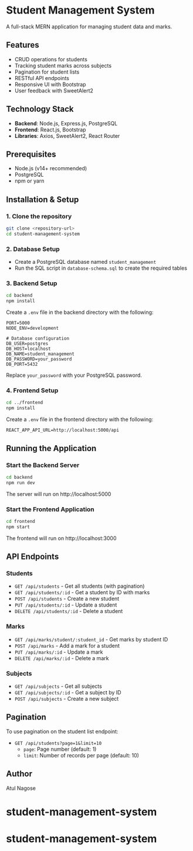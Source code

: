 # Student Management System

A full-stack MERN application for managing student data and marks.

## Features

- CRUD operations for students
- Tracking student marks across subjects
- Pagination for student lists
- RESTful API endpoints
- Responsive UI with Bootstrap
- User feedback with SweetAlert2

## Technology Stack

- **Backend**: Node.js, Express.js, PostgreSQL
- **Frontend**: React.js, Bootstrap
- **Libraries**: Axios, SweetAlert2, React Router

## Prerequisites

- Node.js (v14+ recommended)
- PostgreSQL
- npm or yarn

## Installation & Setup

### 1. Clone the repository

```bash
git clone <repository-url>
cd student-management-system
```

### 2. Database Setup

- Create a PostgreSQL database named `student_management`
- Run the SQL script in `database-schema.sql` to create the required tables

### 3. Backend Setup

```bash
cd backend
npm install
```

Create a `.env` file in the backend directory with the following:

```
PORT=5000
NODE_ENV=development

# Database configuration
DB_USER=postgres
DB_HOST=localhost
DB_NAME=student_management
DB_PASSWORD=your_password
DB_PORT=5432
```

Replace `your_password` with your PostgreSQL password.

### 4. Frontend Setup

```bash
cd ../frontend
npm install
```

Create a `.env` file in the frontend directory with the following:

```
REACT_APP_API_URL=http://localhost:5000/api
```

## Running the Application

### Start the Backend Server

```bash
cd backend
npm run dev
```

The server will run on http://localhost:5000

### Start the Frontend Application

```bash
cd frontend
npm start
```

The frontend will run on http://localhost:3000

## API Endpoints

### Students

- `GET /api/students` - Get all students (with pagination)
- `GET /api/students/:id` - Get a student by ID with marks
- `POST /api/students` - Create a new student
- `PUT /api/students/:id` - Update a student
- `DELETE /api/students/:id` - Delete a student

### Marks

- `GET /api/marks/student/:student_id` - Get marks by student ID
- `POST /api/marks` - Add a mark for a student
- `PUT /api/marks/:id` - Update a mark
- `DELETE /api/marks/:id` - Delete a mark

### Subjects

- `GET /api/subjects` - Get all subjects
- `GET /api/subjects/:id` - Get a subject by ID
- `POST /api/subjects` - Create a new subject

## Pagination

To use pagination on the student list endpoint:

- `GET /api/students?page=1&limit=10`
  - `page`: Page number (default: 1)
  - `limit`: Number of records per page (default: 10)

## Author

Atul Nagose
# student-management-system
# student-management-system
